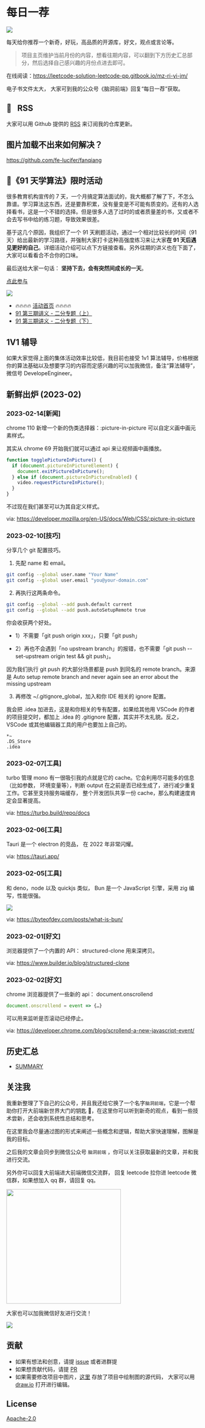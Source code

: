 # 每日一荐

![](https://p.ipic.vip/2in7io.jpg)

每天给你推荐一个新奇，好玩，高品质的开源库，好文，观点或言论等。

> 项目主页维护当前月份的内容，想看往期内容，可以翻到下方历史汇总部分，然后选择自己感兴趣的月份点进去即可。

在线阅读：https://leetcode-solution-leetcode-pp.gitbook.io/mz-ri-yi-jm/

电子书文件太大， 大家可到我的公众号《脑洞前端》回复“每日一荐”获取。

## :newspaper: &nbsp; RSS

大家可以用 Github 提供的 [RSS](https://github.com/azl397985856/daily-featured/commits.atom) 来订阅我的仓库更新。

## 图片加载不出来如何解决？

<https://github.com/fe-lucifer/fanqiang>

## :calendar:《91 天学算法》限时活动

很多教育机构宣传的 7 天，一个月搞定算法面试的，我大概都了解了下，不怎么靠谱。学习算法这东西，还是要靠积累，没有量变是不可能有质变的。还有的人选择看书，这是一个不错的选择。但是很多人选了过时的或者质量差的书，又或者不会去写书中给的练习题，导致效果很差。

基于这几个原因，我组织了一个 91 天刷题活动，通过一个相对比较长的时间（91 天）给出最新的学习路径，并强制大家打卡这种高强度练习来让大家**在 91 天后遇见更好的自己**。详细活动介绍可以点下方链接查看。另外往期的讲义也在下面了，大家可以看看合不合你的口味。

最后送给大家一句话： **坚持下去，会有突然间成长的一天**。

[点此参与](https://github.com/azl397985856/leetcode/discussions/532)

![](https://p.ipic.vip/plj0jz.jpg)

- 🔥🔥🔥🔥 [活动首页](https://leetcode-solution.cn/91) 🔥🔥🔥🔥
- [91 第三期讲义 - 二分专题（上）](https://github.com/azl397985856/leetcode/blob/master/thinkings/binary-search-1.md)
- [91 第三期讲义 - 二分专题（下）](https://github.com/azl397985856/leetcode/blob/master/thinkings/binary-search-2.md)

## 1V1 辅导

如果大家觉得上面的集体活动效率比较低，我目前也接受 1v1 算法辅导，价格根据你的算法基础以及想要学习的内容而定感兴趣的可以加我微信，备注“算法辅导”，微信号 DevelopeEngineer。

## 新鲜出炉 (2023-02)

### 2023-02-14[新闻]

chrome 110 新增一个新的伪类选择器：:picture-in-picture 可以自定义画中画元素样式。

其实从 chrome 69 开始我们就可以通过 api 来让视频画中画播放。

```js
function togglePictureInPicture() {
  if (document.pictureInPictureElement) {
    document.exitPictureInPicture();
  } else if (document.pictureInPictureEnabled) {
    video.requestPictureInPicture();
  }
}
```
不过现在我们甚至可以为其自定义样式。

via: https://developer.mozilla.org/en-US/docs/Web/CSS/:picture-in-picture

### 2023-02-10[技巧]

分享几个 git 配置技巧。

1. 先配 name 和 email。
```bash
git config --global user.name "Your Name"
git config --global user.email "you@your-domain.com"
```

2. 再执行这两条命令。
```bash
git config --global --add push.default current
git config --global --add push.autoSetupRemote true
```

你会收获两个好处。

- 1）不需要「git push origin xxx」，只要「git push」

- 2）再也不会遇到「no upstream branch」的报错，也不需要「git push --set-upstream origin test && git push」。

因为我们执行 git push 的大部分场景都是 push 到同名的 remote branch。来源是 Auto setup remote branch and never again see an error about the missing upstream

3. 再修改 ~/.gitignore_global，加入和你 IDE 相关的 ignore 配置。

我会把 .idea 加进去，这是和你相关的专有配置，如果给其他用 VSCode 的作者的项目提交时，都加上 .idea 的 .gitignore 配置，其实并不太礼貌。反之，VSCode 或其他编辑器工具的用户也要加上自己的。

```
*~
.DS_Store
.idea
```
### 2023-02-07[工具]

turbo 管理 mono 有一很吸引我的点就是它的 cache。它会利用尽可能多的信息（比如参数， 环境变量等），判断 output 在之前是否已经生成了，进行减少重复工作。它甚至支持服务端缓存， 整个开发团队共享一份 cache，那么构建速度肯定会显著提高。

via: https://turbo.build/repo/docs

### 2023-02-06[工具]

Tauri 是一个 electron 的竞品， 在 2022 年非常闪耀。

via: https://tauri.app/

### 2023-02-05[工具]

和 deno，node 以及 quickjs 类似， Bun 是一个 JavaScript 引擎，采用 zig 编写，性能很强。

![](https://p.ipic.vip/32xrod.jpg)

via: https://byteofdev.com/posts/what-is-bun/

### 2023-02-01[好文]

浏览器提供了一个内置的 API： structured-clone 用来深拷贝。

via: https://www.builder.io/blog/structured-clone

### 2023-02-02[好文]

chrome 浏览器提供了一些新的 api： document.onscrollend

```js
document.onscrollend = event => {…}
```

可以用来监听是否滚动已经停止。

via: https://developer.chrome.com/blog/scrollend-a-new-javascript-event/
## 历史汇总

- [SUMMARY](./SUMMARY.md)

## 关注我

我重新整理了下自己的公众号，并且我还给它换了一个名字`脑洞前端`，它是一个帮助你打开大前端新世界大门的钥匙 🔑，在这里你可以听到新奇的观点，看到一些技术尝新，还会收到系统性总结和思考。

在这里我会尽量通过图的形式来阐述一些概念和逻辑，帮助大家快速理解，图解是我的目标。

之后我的文章会同步到微信公众号 `脑洞前端` ，你可以关注获取最新的文章，并和我进行交流。

另外你可以回复大前端进大前端微信交流群， 回复 leetcode 拉你进 leetcode 微信群，如果想加入 qq 群，请回复 qq。

<img width="300" src="https://p.ipic.vip/bp35i7.jpg">

大家也可以加我微信好友进行交流！

![](https://p.ipic.vip/p6dekr.jpg)

## 贡献

- 如果有想法和创意，请提 [issue](https://github.com/azl397985856/daily-featured/issues) 或者进群提
- 如果想贡献代码，请提 [PR](https://github.com/azl397985856/daily-featured/pulls)
- 如果需要修改项目中图片，[这里](./assets/) 存放了项目中绘制图的源代码， 大家可以用 [draw.io](https://www.draw.io/) 打开进行编辑。

## License

[Apache-2.0](./LICENSE)
